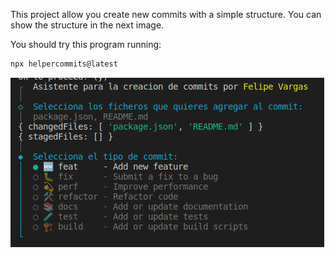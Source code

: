 This project allow you create new commits with a simple structure. You can show the structure in the next image.

You should try this program running:

```javascript
npx helpercommits@latest
```

![Menu](./docs/rename.jpg)


